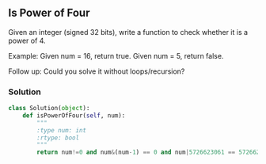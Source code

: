 ## Is Power of Four

Given an integer (signed 32 bits), write a function to check whether it is a power of 4.

Example:
Given num = 16, return true. Given num = 5, return false.

Follow up: Could you solve it without loops/recursion?

### Solution

```python
class Solution(object):
    def isPowerOfFour(self, num):
        """
        :type num: int
        :rtype: bool
        """
        return num!=0 and num&(num-1) == 0 and num|5726623061 == 5726623061

```

